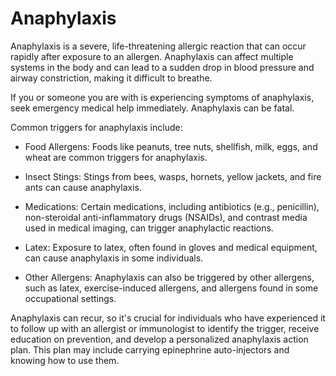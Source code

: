# Anaphylaxis 

Anaphylaxis is a severe, life-threatening allergic reaction that can occur rapidly after exposure to an allergen. Anaphylaxis can affect multiple systems in the body and can lead to a sudden drop in blood pressure and airway constriction, making it difficult to breathe. 

If you or someone you are with is experiencing symptoms of anaphylaxis, seek emergency medical help immediately. Anaphylaxis can be fatal.

Common triggers for anaphylaxis include:

* Food Allergens: Foods like peanuts, tree nuts, shellfish, milk, eggs, and wheat are common triggers for anaphylaxis.

* Insect Stings: Stings from bees, wasps, hornets, yellow jackets, and fire ants can cause anaphylaxis.

* Medications: Certain medications, including antibiotics (e.g., penicillin), non-steroidal anti-inflammatory drugs (NSAIDs), and contrast media used in medical imaging, can trigger anaphylactic reactions.

* Latex: Exposure to latex, often found in gloves and medical equipment, can cause anaphylaxis in some individuals.

* Other Allergens: Anaphylaxis can also be triggered by other allergens, such as latex, exercise-induced allergens, and allergens found in some occupational settings.


Anaphylaxis can recur, so it's crucial for individuals who have experienced it to follow up with an allergist or immunologist to identify the trigger, receive education on prevention, and develop a personalized anaphylaxis action plan. This plan may include carrying epinephrine auto-injectors and knowing how to use them.
